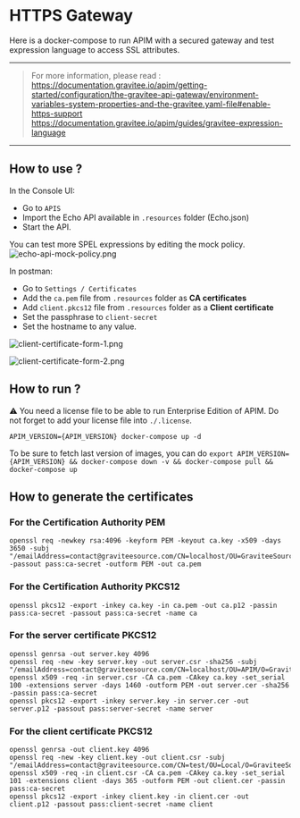 # HTTPS Gateway

Here is a docker-compose to run APIM with a secured gateway and test expression language to access SSL attributes.

---
> For more information, please read :
> https://documentation.gravitee.io/apim/getting-started/configuration/the-gravitee-api-gateway/environment-variables-system-properties-and-the-gravitee.yaml-file#enable-https-support
> https://documentation.gravitee.io/apim/guides/gravitee-expression-language
---

## How to use ?

In the Console UI:
- Go to `APIS`
- Import the Echo API available in `.resources` folder (Echo.json)
- Start the API.

You can test more SPEL expressions by editing the mock policy.
![echo-api-mock-policy.png](.resources/echo-api-mock-policy.png)

In postman:
- Go to `Settings / Certificates`
- Add the `ca.pem` file from `.resources` folder as **CA certificates**
- Add `client.pkcs12` file from `.resources` folder as a **Client certificate**
- Set the passphrase to `client-secret`
- Set the hostname to any value.

![client-certificate-form-1.png](.resources/client-certificate-form-1.png "Add a client certificate")

![client-certificate-form-2.png](.resources/client-certificate-form-2.png "Configure Postman certificates")

## How to run ?

⚠️ You need a license file to be able to run Enterprise Edition of APIM. Do not forget to add your license file into `./.license`.

`APIM_VERSION={APIM_VERSION} docker-compose up -d ` 

To be sure to fetch last version of images, you can do
`export APIM_VERSION={APIM_VERSION} && docker-compose down -v && docker-compose pull && docker-compose up`

## How to generate the certificates

### For the Certification Authority PEM
```
openssl req -newkey rsa:4096 -keyform PEM -keyout ca.key -x509 -days 3650 -subj "/emailAddress=contact@graviteesource.com/CN=localhost/OU=GraviteeSource/O=GraviteeSource/L=Lille/ST=France/C=FR" -passout pass:ca-secret -outform PEM -out ca.pem
```

### For the Certification Authority PKCS12
```
openssl pkcs12 -export -inkey ca.key -in ca.pem -out ca.p12 -passin pass:ca-secret -passout pass:ca-secret -name ca
```

### For the server certificate PKCS12
```
openssl genrsa -out server.key 4096
openssl req -new -key server.key -out server.csr -sha256 -subj "/emailAddress=contact@graviteesource.com/CN=localhost/OU=APIM/O=GraviteeSource/L=Lille/ST=France/C=FR"
openssl x509 -req -in server.csr -CA ca.pem -CAkey ca.key -set_serial 100 -extensions server -days 1460 -outform PEM -out server.cer -sha256 -passin pass:ca-secret
openssl pkcs12 -export -inkey server.key -in server.cer -out server.p12 -passout pass:server-secret -name server
```

### For the client certificate PKCS12
```
openssl genrsa -out client.key 4096
openssl req -new -key client.key -out client.csr -subj "/emailAddress=contact@graviteesource.com/CN=test/OU=Local/O=GraviteeSource/L=Lille/ST=France/C=FR"
openssl x509 -req -in client.csr -CA ca.pem -CAkey ca.key -set_serial 101 -extensions client -days 365 -outform PEM -out client.cer -passin pass:ca-secret
openssl pkcs12 -export -inkey client.key -in client.cer -out client.p12 -passout pass:client-secret -name client
```